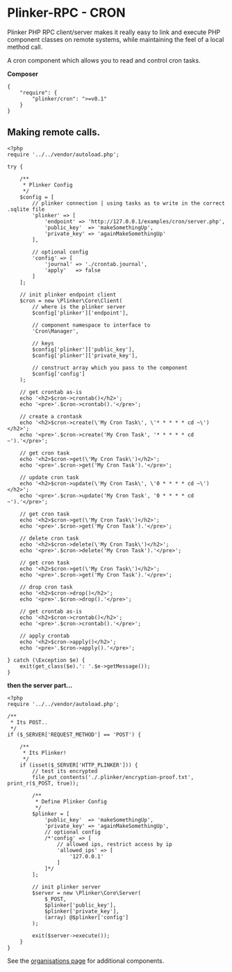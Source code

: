 **Plinker-RPC - CRON**
=========

Plinker PHP RPC client/server makes it really easy to link and execute PHP component classes on remote systems, while maintaining the feel of a local method call.

A cron component which allows you to read and control cron tasks.

**Composer**

    {
    	"require": {
    		"plinker/cron": ">=v0.1"
    	}
    }



Making remote calls.
--------------------

    <?php
    require '../../vendor/autoload.php';
    
    try {
        
        /**
         * Plinker Config
         */
        $config = [
            // plinker connection | using tasks as to write in the correct .sqlite file
            'plinker' => [
                'endpoint' => 'http://127.0.0.1/examples/cron/server.php',
                'public_key'  => 'makeSomethingUp',
                'private_key' => 'againMakeSomethingUp'
            ],
        
            // optional config
            'config' => [
                'journal' => './crontab.journal',
                'apply'   => false
            ]
        ];
        
        // init plinker endpoint client
        $cron = new \Plinker\Core\Client(
            // where is the plinker server
            $config['plinker']['endpoint'],
        
            // component namespace to interface to
            'Cron\Manager',
        
            // keys
            $config['plinker']['public_key'],
            $config['plinker']['private_key'],
        
            // construct array which you pass to the component
            $config['config']
        );
    
        // get crontab as-is
        echo '<h2>$cron->crontab()</h2>';
        echo '<pre>'.$cron->crontab().'</pre>';
        
        // create a crontask
        echo '<h2>$cron->create(\'My Cron Task\', \'* * * * * cd ~\')</h2>';
        echo '<pre>'.$cron->create('My Cron Task', '* * * * * cd ~').'</pre>';
        
        // get cron task
        echo '<h2>$cron->get(\'My Cron Task\')</h2>';
        echo '<pre>'.$cron->get('My Cron Task').'</pre>';
        
        // update cron task
        echo '<h2>$cron->update(\'My Cron Task\', \'0 * * * * cd ~\')</h2>';
        echo '<pre>'.$cron->update('My Cron Task', '0 * * * * cd ~').'</pre>';
    
        // get cron task
        echo '<h2>$cron->get(\'My Cron Task\')</h2>';
        echo '<pre>'.$cron->get('My Cron Task').'</pre>';
        
        // delete cron task
        echo '<h2>$cron->delete(\'My Cron Task\')</h2>';
        echo '<pre>'.$cron->delete('My Cron Task').'</pre>';
        
        // get cron task
        echo '<h2>$cron->get(\'My Cron Task\')</h2>';
        echo '<pre>'.$cron->get('My Cron Task').'</pre>';
        
        // drop cron task
        echo '<h2>$cron->drop()</h2>';
        echo '<pre>'.$cron->drop().'</pre>';
        
        // get crontab as-is
        echo '<h2>$cron->crontab()</h2>';
        echo '<pre>'.$cron->crontab().'</pre>';
    
        // apply crontab
        echo '<h2>$cron->apply()</h2>';
        echo '<pre>'.$cron->apply().'</pre>';
        
    } catch (\Exception $e) {
        exit(get_class($e).': '.$e->getMessage());
    }

**then the server part...**

    <?php
    require '../../vendor/autoload.php';
    
    /**
     * Its POST..
     */
    if ($_SERVER['REQUEST_METHOD'] == 'POST') {
    
        /**
         * Its Plinker!
         */
        if (isset($_SERVER['HTTP_PLINKER'])) {
            // test its encrypted
            file_put_contents('./.plinker/encryption-proof.txt', print_r($_POST, true));
    
            /**
             * Define Plinker Config
             */
            $plinker = [
                'public_key'  => 'makeSomethingUp',
                'private_key' => 'againMakeSomethingUp',
                // optional config
                /*'config' => [
                    // allowed ips, restrict access by ip
                    'allowed_ips' => [
                        '127.0.0.1'
                    ]
                ]*/
            ];
    
            // init plinker server
            $server = new \Plinker\Core\Server(
                $_POST,
                $plinker['public_key'],
                $plinker['private_key'],
                (array) @$plinker['config']
            );
    
            exit($server->execute());
        }
    }


See the [organisations page](https://github.com/plinker-rpc) for additional components.